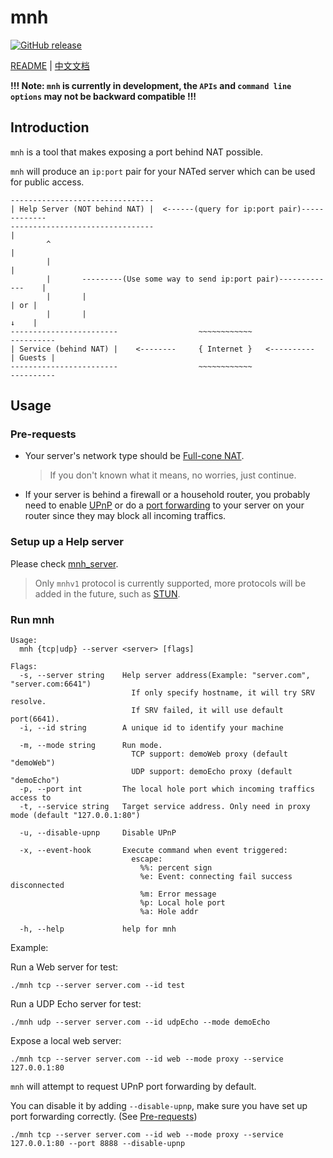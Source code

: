 # mnh
[![GitHub release](https://img.shields.io/github/v/tag/hzyitc/mnh?label=release)](https://github.com/hzyitc/mnh/releases)

[README](README.md) | [中文文档](README_zh.md)

**!!! Note: `mnh` is currently in development, the `APIs` and `command line options` may not be backward compatible !!!**

## Introduction

`mnh` is a tool that makes exposing a port behind NAT possible.

`mnh` will produce an `ip:port` pair for your NATed server which can be used for public access.

```
--------------------------------
| Help Server (NOT behind NAT) |  <------(query for ip:port pair)-------------
--------------------------------                                             |
        ^                                                                    |
        |                                                                    |
        |       ---------(Use some way to send ip:port pair)-------------    |
        |       |                                                       | or |
        |       |                                                       ↓    |
------------------------                  ~~~~~~~~~~~~                ----------
| Service (behind NAT) |    <--------     { Internet }   <----------  | Guests |
------------------------                  ~~~~~~~~~~~~                ----------
```

## Usage

### Pre-requests

* Your server's network type should be [Full-cone NAT](https://en.wikipedia.org/wiki/Network_address_translation#Methods_of_translation).
  > If you don't known what it means, no worries, just continue.

* If your server is behind a firewall or a household router, you probably need to enable [UPnP](https://en.wikipedia.org/wiki/Universal_Plug_and_Play) or do a [port forwarding](https://en.wikipedia.org/wiki/Port_forwarding) to your server on your router since they may block all incoming traffics.

### Setup up a Help server

Please check [mnh_server](https://github.com/hzyitc/mnh_server).

> Only `mnhv1` protocol is currently supported, more protocols will be added in the future, such as [STUN](https://en.wikipedia.org/wiki/STUN).

### Run mnh

```
Usage:
  mnh {tcp|udp} --server <server> [flags]

Flags:
  -s, --server string    Help server address(Example: "server.com", "server.com:6641")
                           If only specify hostname, it will try SRV resolve.
                           If SRV failed, it will use default port(6641).
  -i, --id string        A unique id to identify your machine

  -m, --mode string      Run mode.
                           TCP support: demoWeb proxy (default "demoWeb")
                           UDP support: demoEcho proxy (default "demoEcho")
  -p, --port int         The local hole port which incoming traffics access to
  -t, --service string   Target service address. Only need in proxy mode (default "127.0.0.1:80")

  -u, --disable-upnp     Disable UPnP

  -x, --event-hook       Execute command when event triggered:
                           escape:
                             %%: percent sign
                             %e: Event: connecting fail success disconnected
                             %m: Error message
                             %p: Local hole port
                             %a: Hole addr

  -h, --help             help for mnh
```

Example:

Run a Web server for test:

```
./mnh tcp --server server.com --id test
```

Run a UDP Echo server for test:

```
./mnh udp --server server.com --id udpEcho --mode demoEcho
```

Expose a local web server:

```
./mnh tcp --server server.com --id web --mode proxy --service 127.0.0.1:80
```

`mnh` will attempt to request UPnP port forwarding by default.

You can disable it by adding `--disable-upnp`, make sure you have set up port forwarding correctly.
(See [Pre-requests](#pre-requests))

```
./mnh tcp --server server.com --id web --mode proxy --service 127.0.0.1:80 --port 8888 --disable-upnp
```

